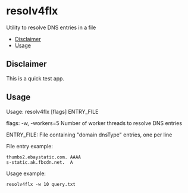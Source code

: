 # resolv4flx

Utility to resolve DNS entries in a file

- [Disclaimer](#disclaimer)
- [Usage](#usage)

## Disclaimer

This is a quick test app.

## Usage

Usage: resolv4flx [flags] ENTRY_FILE
	
flags:
	-w, -workers=5		Number of worker threads to resolve DNS entries

ENTRY_FILE:
	File containing "domain dnsType" entries, one per line


File entry example:

	thumbs2.ebaystatic.com.	AAAA
	s-static.ak.fbcdn.net.	A

Usage example:
	
	resolv4flx -w 10 query.txt

